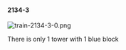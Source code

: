 #### 2134-3
![train-2134-3-0.png](https://github.com/lil-lab/nlvr/raw/master/nlvr/train/images/29/train-2134-3-0.png "train-2134-3-0.png")

There is only 1 tower with 1 blue block